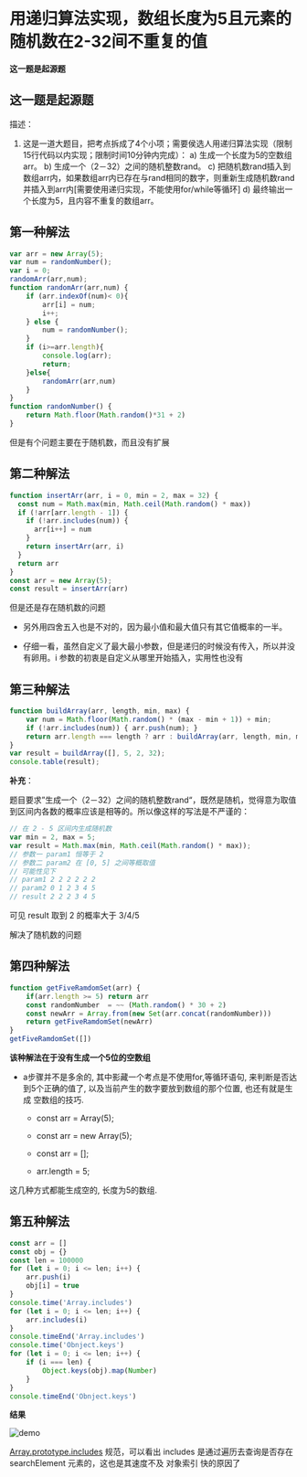 #
# 用递归算法实现，数组长度为5且元素的随机数在2-32间不重复的值

**这一题是起源题**

## 这一题是起源题
描述：

1. 这是一道大题目，把考点拆成了4个小项；需要侯选人用递归算法实现（限制15行代码以内实现；限制时间10分钟内完成）：
   a) 生成一个长度为5的空数组arr。
   b) 生成一个（2－32）之间的随机整数rand。
   c) 把随机数rand插入到数组arr内，如果数组arr内已存在与rand相同的数字，则重新生成随机数rand并插入到arr内[需要使用递归实现，不能使用for/while等循环]
   d) 最终输出一个长度为5，且内容不重复的数组arr。

## 第一种解法

```js
var arr = new Array(5);
var num = randomNumber();
var i = 0;
randomArr(arr,num);
function randomArr(arr,num) {
    if (arr.indexOf(num)< 0){
        arr[i] = num;
        i++;
    } else {
        num = randomNumber();
    }
    if (i>=arr.length){
        console.log(arr);
        return;
    }else{
        randomArr(arr,num)
    }
}
function randomNumber() {
    return Math.floor(Math.random()*31 + 2)
}
```

但是有个问题主要在于随机数，而且没有扩展

## 第二种解法

```js
function insertArr(arr, i = 0, min = 2, max = 32) {
  const num = Math.max(min, Math.ceil(Math.random() * max))
  if (!arr[arr.length - 1]) {
    if (!arr.includes(num)) { 
      arr[i++] = num
    }
    return insertArr(arr, i) 
  }
  return arr 
}
const arr = new Array(5);
const result = insertArr(arr)
```

但是还是存在随机数的问题

* 另外用四舍五入也是不对的，因为最小值和最大值只有其它值概率的一半。

* 仔细一看，虽然自定义了最大最小参数，但是递归的时候没有传入，所以并没有卵用。i 参数的初衷是自定义从哪里开始插入，实用性也没有

## 第三种解法

```js
function buildArray(arr, length, min, max) {
    var num = Math.floor(Math.random() * (max - min + 1)) + min;
    if (!arr.includes(num)) { arr.push(num); }
    return arr.length === length ? arr : buildArray(arr, length, min, max);
}
var result = buildArray([], 5, 2, 32);
console.table(result);
```

**补充**：

题目要求”生成一个（2－32）之间的随机整数rand“，既然是随机，觉得意为取值到区间内各数的概率应该是相等的。所以像这样的写法是不严谨的：

```js
// 在 2 - 5 区间内生成随机数
var min = 2, max = 5;
var result = Math.max(min, Math.ceil(Math.random() * max));
// 参数一 param1 恒等于 2
// 参数二 param2 在 [0, 5] 之间等概取值
// 可能性见下
// param1 2 2 2 2 2 2
// param2 0 1 2 3 4 5
// result 2 2 2 3 4 5
```

可见 result 取到 2 的概率大于 3/4/5

解决了随机数的问题

## 第四种解法

```js
function getFiveRamdomSet(arr) {
    if(arr.length >= 5) return arr
    const randomNumber  = ~~ (Math.random() * 30 + 2)
    const newArr = Array.from(new Set(arr.concat(randomNumber)))
    return getFiveRamdomSet(newArr)
}
getFiveRamdomSet([])
```

**该种解法在于没有生成一个5位的空数组**

* a步骤并不是多余的, 其中影藏一个考点是不使用for,等循环语句, 来判断是否达到5个正确的值了, 以及当前产生的数字要放到数组的那个位置, 也还有就是生成 空数组的技巧. 

    * const arr = Array(5); 

    * const arr = new Array(5); 

    * const arr = [];

    * arr.length = 5; 

这几种方式都能生成空的, 长度为5的数组. 

## 第五种解法

```js
const arr = []
const obj = {}
const len = 100000
for (let i = 0; i <= len; i++) {
    arr.push(i)
    obj[i] = true
}
console.time('Array.includes')
for (let i = 0; i <= len; i++) {
    arr.includes(i)
}
console.timeEnd('Array.includes')
console.time('Obnject.keys')
for (let i = 0; i <= len; i++) {
    if (i === len) {
        Object.keys(obj).map(Number)
    }
}
console.timeEnd('Obnject.keys')
```

**结果**

<img :src="$withBase('/assets/js/1618194838(1).jpg')" alt="demo" />

[Array.prototype.includes](https://www.ecma-international.org/ecma-262/7.0/#sec-array.prototype.includes) 规范，可以看出 includes 是通过遍历去查询是否存在 searchElement 元素的，这也是其速度不及 对象索引 快的原因了

